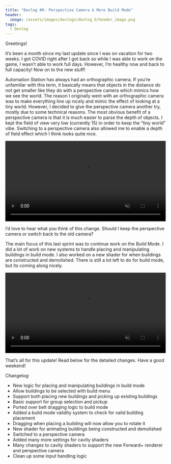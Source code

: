```yaml
---
title: "Devlog #9: Perspective Camera & More Build Mode"
header: 
  image: /assets/images/devlogs/devlog_9/header_image.png
tags:
  - Devlog
---
```


Greetings!

It’s been a month since my last update since I was on vacation for two weeks. I got COVID right after I got back so while I was able to work on the game, I wasn’t able to work full days. However, I’m healthy now and back to full capacity! Now on to the new stuff!

Automation Station has always had an orthographic camera. If you’re unfamiliar with this term, it basically means that objects in the distance do not get smaller like they do with a perspective camera which mimics how we see the world. The reason I originally went with an orthographic camera was to make everything line up nicely and mimic the effect of looking at a tiny world. However, I decided to give the perspective camera another try, mostly due to some technical reasons. The most obvious benefit of a perspective camera is that it is much easier to parse the depth of objects. I kept the field of view very low (currently 15) in order to keep the “tiny world” vibe. Switching to a perspective camera also allowed me to enable a depth of field effect which I think looks quite nice.

<video width="100%" autoplay="autoplay" loop="true" muted>
  <source src="https://i.imgur.com/H46CQKr.mp4" type="video/mp4" />
</video>

I’d love to hear what you think of this change. Should I keep the perspective camera or switch back to the old camera?

The main focus of this last sprint was to continue work on the Build Mode. I did a lot of work on new systems to handle placing and manipulating buildings in build mode. I also worked on a new shader for when buildings are constructed and demolished. There is still a lot left to do for build mode, but its coming along nicely.

<video width="100%" autoplay="autoplay" loop="true" muted>
  <source src="https://i.imgur.com/LRDHxXY.mp4" type="video/mp4" />
</video>

That’s all for this update! Read below for the detailed changes. Have a good weekend!

Changelog:
- New logic for placing and manipulating buildings in build mode
- Allow buildings to be selected with build menu
- Support both placing new buildings and picking up existing buildings
- Basic support for group selection and pickup
- Ported over belt dragging logic to build mode
- Added a build mode validity system to check for valid building placement
- Dragging when placing a building will now allow you to rotate it
- New shader for animating buildings being constructed and demolished
- Switched to a perspective camera
- Added many more settings for cavity shaders
- Many changes to cavity shaders to support the new Forward+ renderer and perspective camera
- Clean up some input handling logic